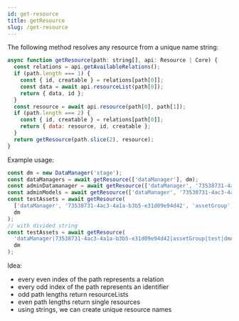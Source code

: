 ```yaml
---
id: get-resource
title: getResource
slug: /get-resource
---
```


The following method resolves any resource from a unique name string:

```js
async function getResource(path: string[], api: Resource | Core) {
  const relations = api.getAvailableRelations();
  if (path.length === 1) {
    const { id, creatable } = relations[path[0]];
    const data = await api.resourceList(path[0]);
    return { data, id };
  }
  const resource = await api.resource(path[0], path[1]);
  if (path.length === 2) {
    const { id, creatable } = relations[path[0]];
    return { data: resource, id, creatable };
  }
  return getResource(path.slice(2), resource);
}
```

Example usage:

```js
const dm = new DataManager('stage');
const dataManagers = await getResource(['dataManager'], dm);
const adminDatamanager = await getResource(['dataManager', '73538731-4ac3-4a1a-b3b5-e31d09e94d42'], dm);
const adminModels = await getResource(['dataManager', '73538731-4ac3-4a1a-b3b5-e31d09e94d42', 'model'], dm);
const testAssets = await getResource(
  ['dataManager', '73538731-4ac3-4a1a-b3b5-e31d09e94d42', 'assetGroup', 'test', 'dmAsset'],
  dm
);
// with divided string
const testAssets = await getResource(
  'dataManager|73538731-4ac3-4a1a-b3b5-e31d09e94d42|assetGroup|test|dmAsset'.split('|'),
  dm
);
```

Idea:

- every even index of the path represents a relation
- every odd index of the path represents an identifier
- odd path lengths return resourceLists
- even path lengths return single resources
- using strings, we can create unique resource names
